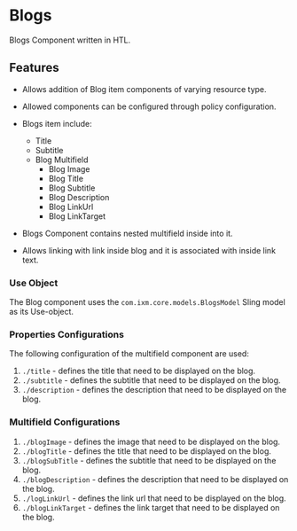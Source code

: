 
Blogs
====
Blogs Component written in HTL.

## Features

* Allows addition of Blog item components of varying resource type.
* Allowed components can be configured through policy configuration.
* Blogs item include:
  * Title
  * Subtitle
  * Blog Multifield
  	* Blog Image
  	* Blog Title
    * Blog Subtitle
  	* Blog Description
    * Blog LinkUrl
    * Blog LinkTarget

* Blogs Component contains nested multifield inside into it.
* Allows linking with link inside blog and it is associated with inside link text.

### Use Object
The Blog component uses the `com.ixm.core.models.BlogsModel` Sling model as its Use-object.

### Properties Configurations
The following configuration of the multifield component are used:

1. `./title` - defines the title that need to be displayed on the blog.
2. `./subtitle` - defines the subtitle that need to be displayed on the blog.
3. `./description` - defines the description that need to be displayed on the blog.


### Multifield Configurations

1. `./blogImage` - defines the image that need to be displayed on the blog.
2. `./blogTitle` - defines the title that need to be displayed on the blog.
3. `./blogSubTitle` - defines the subtitle that need to be displayed on the blog.
4. `./blogDescription` - defines the description that need to be displayed on the blog.
5. `./logLinkUrl` - defines the link url that need to be displayed on the blog.
6. `./blogLinkTarget` - defines the link target  that need to be displayed on the blog.

